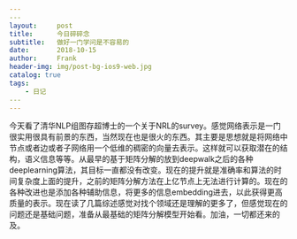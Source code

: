 ```yaml
---
​---
layout:     post
title:      今日碎碎念
subtitle:   做好一门学问是不容易的
date:       2018-10-15
author:     Frank
header-img: img/post-bg-ios9-web.jpg
catalog: true
tags:
    - 日记
​---
---
```




  今天看了清华NLP组图存超博士的一个关于NRL的survey。感觉网络表示是一门很实用很具有前景的东西，当然现在也是很火的东西。其主要是思想就是将网络中节点或者边或者子网络用一个低维的稠密的向量去表示。这样就可以获取潜在的结构，语义信息等等。从最早的基于矩阵分解的放到deepwalk之后的各种deeplearning算法，其目标一直都没有改变。现在的提升就是准确率和算法的时间复杂度上面的提升，之前的矩阵分解方法在上亿节点上无法进行计算的。现在的各种改进也是添加各种辅助信息，将更多的信息embedding进去，以此获得更高质量的表示。现在读了几篇综述感觉对找个领域还是理解的更多了，但感觉现在的问题还是基础问题，准备从最基础的矩阵分解模型开始看。加油，一切都还来的及。